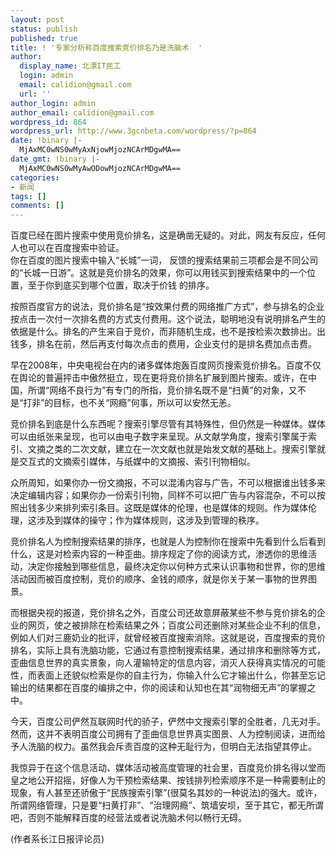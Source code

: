 ```yaml
---
layout: post
status: publish
published: true
title: ! '专家分析称百度搜索竞价排名乃是洗脑术  '
author:
  display_name: 北漂IT民工
  login: admin
  email: calidion@gmail.com
  url: ''
author_login: admin
author_email: calidion@gmail.com
wordpress_id: 864
wordpress_url: http://www.3gcnbeta.com/wordpress/?p=864
date: !binary |-
  MjAxMC0wNS0wMyAxNjowMjozNCArMDgwMA==
date_gmt: !binary |-
  MjAxMC0wNS0wMyAwODowMjozNCArMDgwMA==
categories:
- 新闻
tags: []
comments: []
---
```

<p>百度已经在图片搜索中使用竞价排名，这是确凿无疑的。对此，网友有反应，任何人也可以在百度搜索中验证。<br />
你在百度的图片搜索中输入&ldquo;长城&rdquo;一词， 反馈的搜索结果前三项都会是不同公司的&ldquo;长城一日游&rdquo;。这就是竞价排名的效果，你可以用钱买到搜索结果中的一个位置，至于你到底买到哪个位置，取决于价钱 的排序。</p>
<p>按照百度官方的说法，竞价排名是&ldquo;按效果付费的网络推广方式&rdquo;，参与排名的企业按点击一次付一次排名费的方式支付费用。这个说法，聪明地没有说明排名产生的依据是什么。排名的产生来自于竞价，而非随机生成，也不是按检索次数排出。出钱多，排名在前，然后再支付每次点击的费用，企业支付的是排名费加点击费。</p>
<p>早在2008年，中央电视台在内的诸多媒体炮轰百度网页搜索竞价排名。百度不仅在舆论的普遍抨击中傲然挺立，现在更将竞价排名扩展到图片搜索。或许，在中国，所谓&ldquo;网络不良行为&rdquo;有专门的所指，竞价排名既不是&ldquo;扫黄&rdquo;的对象，又不是&ldquo;打非&rdquo;的目标，也不关&ldquo;网瘾&rdquo;何事，所以可以安然无恙。</p>
<p>竞价排名到底是什么东西呢？搜索引擎尽管有其特殊性，但仍然是一种媒体。媒体可以由纸张来呈现，也可以由电子数字来呈现。从文献学角度，搜索引擎属于索引、文摘之类的二次文献，建立在一次文献也就是始发文献的基础上。搜索引擎就是交互式的文摘索引媒体，与纸媒中的文摘报、索引刊物相似。</p>
<p>众所周知，如果你办一份文摘报，不可以混淆内容与广告，不可以根据谁出钱多来决定编辑内容；如果你办一份索引刊物，同样不可以把广告与内容混杂，不可以按照出钱多少来排列索引条目。这既是媒体的伦理，也是媒体的规则。作为媒体伦理，这涉及到媒体的操守；作为媒体规则，这涉及到管理的秩序。</p>
<p>竞价排名人为控制搜索结果的排序，也就是人为控制你在搜索中先看到什么后看到什么，这是对检索内容的一种歪曲。排序规定了你的阅读方式，渗透你的思维活动，决定你接触到哪些信息，最终决定你以何种方式来认识事物和世界，你的思维活动因而被百度控制，竞价的顺序、金钱的顺序，就是你关于某一事物的世界图景。</p>
<p>而根据央视的报道，竞价排名之外，百度公司还故意屏蔽某些不参与竞价排名的企业的网页，使之被排除在检索结果之外；百度公司还删除对某些企业不利的信息，例如人们对三鹿奶业的批评，就曾经被百度搜索消除。这就是说，百度搜索的竞价排名，实际上具有洗脑功能，它通过有意控制搜索结果，通过排序和删除等方式，歪曲信息世界的真实景象，向人灌输特定的信息内容，消灭人获得真实情况的可能性，而表面上还貌似检索是你的自主行为，你输入什么它才输出什么，你甚至忘记输出的结果都在百度的编排之中，你的阅读和认知也在其&ldquo;润物细无声&rdquo;的掌握之中。</p>
<p>今天，百度公司俨然互联网时代的骄子，俨然中文搜索引擎的全胜者，几无对手。然而，这并不表明百度公司拥有了歪曲信息世界真实图景、人为控制阅读，进而给予人洗脑的权力。虽然我会斥责百度的这种无耻行为，但明白无法指望其停止。</p>
<p>我惊异于在这个信息活动、媒体活动被高度管理的社会里，百度竞价排名得以堂而皇之地公开招摇，好像人为干预检索结果、按钱排列检索顺序不是一种需要制止的现象，有人甚至还骄傲于&ldquo;民族搜索引擎&rdquo;(很莫名其妙的一种说法)的强大。或许，所谓网络管理，只是要&ldquo;扫黄打非&rdquo;、&ldquo;治理网瘾&rdquo;、筑墙安坝，至于其它，都无所谓吧，否则不能解释百度的经营法或者说洗脑术何以畅行无碍。</p>
<p>(作者系长江日报评论员)</p>
